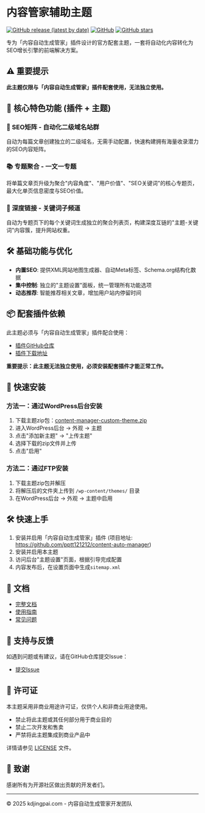 # 内容管家辅助主题

[![GitHub release (latest by date)](https://img.shields.io/github/v/release/pptt121212/content-manager-custom-theme)](https://github.com/pptt121212/content-manager-custom-theme/releases)
[![GitHub](https://img.shields.io/github/license/pptt121212/content-manager-custom-theme)](https://github.com/pptt121212/content-manager-custom-theme/blob/main/LICENSE)
[![GitHub stars](https://img.shields.io/github/stars/pptt121212/content-manager-custom-theme)](https://github.com/pptt121212/content-manager-custom-theme/stargazers)

专为「内容自动生成管家」插件设计的官方配套主题，一套将自动化内容转化为SEO增长引擎的前端解决方案。

## ⚠️ 重要提示

**此主题仅限与「内容自动生成管家」插件配套使用，无法独立使用。**

## 🎯 核心特色功能 (插件 + 主题)

### 🔗 SEO矩阵 - 自动化二级域名站群
自动为每篇文章创建独立的二级域名，无需手动配置，快速构建拥有海量收录潜力的SEO内容矩阵。

### 📚 专题聚合 - 一文一专题
将单篇文章页升级为聚合"内容角度"、"用户价值"、"SEO关键词"的核心专题页，最大化单页信息密度与SEO价值。

### 🔄 深度链接 - 关键词子频道
自动为专题页下的每个关键词生成独立的聚合列表页，构建深度互链的"主题-关键词"内容簇，提升网站权重。

## 🛠 基础功能与优化

- **内置SEO**: 提供XML网站地图生成器、自动Meta标签、Schema.org结构化数据
- **集中控制**: 独立的"主题设置"面板，统一管理所有功能选项
- **动态推荐**: 智能推荐相关文章，增加用户站内停留时间

## 📦 配套插件依赖

此主题必须与「内容自动生成管家」插件配合使用：

- [插件GitHub仓库](https://github.com/pptt121212/content-auto-manager)
- [插件下载地址](https://github.com/pptt121212/content-auto-manager/releases)

**重要提示：此主题无法独立使用，必须安装配套插件才能正常工作。**

## 🚀 快速安装

### 方法一：通过WordPress后台安装
1. 下载主题zip包：[content-manager-custom-theme.zip](https://github.com/pptt121212/content-manager-custom-theme/releases/download/v1.0.2/content-manager-custom-theme-v1.0.2.zip)
2. 进入WordPress后台 → 外观 → 主题
3. 点击"添加新主题" → "上传主题"
4. 选择下载的zip文件并上传
5. 点击"启用"

### 方法二：通过FTP安装
1. 下载主题zip包并解压
2. 将解压后的文件夹上传到 `/wp-content/themes/` 目录
3. 在WordPress后台 → 外观 → 主题中启用

## 🛠 快速上手

1. 安装并启用「内容自动生成管家」插件 (项目地址: https://github.com/pptt121212/content-auto-manager)
2. 安装并启用本主题
3. 访问后台"主题设置"页面，根据引导完成配置
4. 内容发布后，在设置页面中生成`sitemap.xml`

## 📖 文档

- [完整文档](https://github.com/pptt121212/content-manager-custom-theme/blob/main/docs/index.md)
- [使用指南](https://github.com/pptt121212/content-manager-custom-theme/wiki)
- [常见问题](https://github.com/pptt121212/content-manager-custom-theme/wiki/FAQ)

## 🐛 支持与反馈

如遇到问题或有建议，请在GitHub仓库提交Issue：
- [提交Issue](https://github.com/pptt121212/content-manager-custom-theme/issues)

## 📄 许可证

本主题采用非商业用途许可证，仅供个人和非商业用途使用。

- 禁止将此主题或其任何部分用于商业目的
- 禁止二次开发和售卖
- 严禁将此主题集成到商业产品中

详情请参见 [LICENSE](LICENSE) 文件。

## 🙏 致谢

感谢所有为开源社区做出贡献的开发者们。

---

© 2025 kdjingpai.com - 内容自动生成管家开发团队